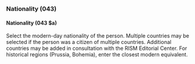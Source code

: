 ### Nationality (043)

#### Nationality (043 $a)
Select the modern-day nationality of the person. Multiple countries may be selected if the person was a citizen of multiple countries. Additional countries may be added in consultation with the RISM Editorial Center. For historical regions (Prussia, Bohemia), enter the closest modern equivalent.
